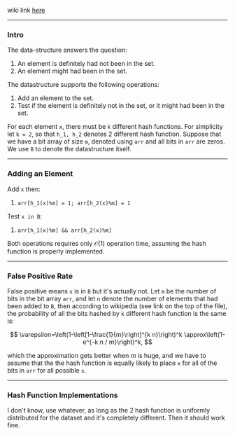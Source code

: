 wiki link [here](https://en.wikipedia.org/wiki/Bloom_filter)

---
### **Intro**

The data-structure answers the question: 
1. An element is definitely had not been in the set. 
2. An element might had been in the set.

The datastructure supports the following operations: 
1. Add an element to the set. 
2. Test if the element is definitely not in the set, or it might had been in the set. 

For each element `x`, there must be `k` different hash functions. For simplicity let `k = 2`, so that `h_1, h_2` denotes 2 different hash function. Suppose that we have a bit array of size `m`, denoted using `arr` and all bits in `arr` are zeros. We use `B` to denote the datastructure itself. 

---
### **Adding an Element**

Add `x`  then: 
1. `arr[h_1(x)%m] = 1; arr[h_2(x)%m] = 1`

Test `x in B`: 
1. `arr[h_1(x)%m] && arr[h_2(x)%m]`

Both operations requires only $\mathcal O(1)$ operation time, assuming the hash function is properly implemented. 


---
### **False Positive Rate**

False positive means `x` is in `B` but it's actually not. Let `m` be the number of bits in the bit array `arr`, and let `n` denote the number of elements that had been added to `B`, then according to wikipedia (see link on the top of the file), the probability of all the bits hashed by `k` different hash function is the same is: 

$$
\varepsilon=\left(1-\left[1-\frac{1}{m}\right]^{k n}\right)^k \approx\left(1-e^{-k n / m}\right)^k, 
$$

which the approximation gets better when $m$ is huge, and we have to assume that the the hash function is equally likely to place `x` for all of the bits in `arr` for all possible `x`. 

---
### **Hash Function Implementations**

I don't know, use whatever, as long as the 2 hash function is uniformly distributed for the dataset and it's completely different. Then it should work fine. 




